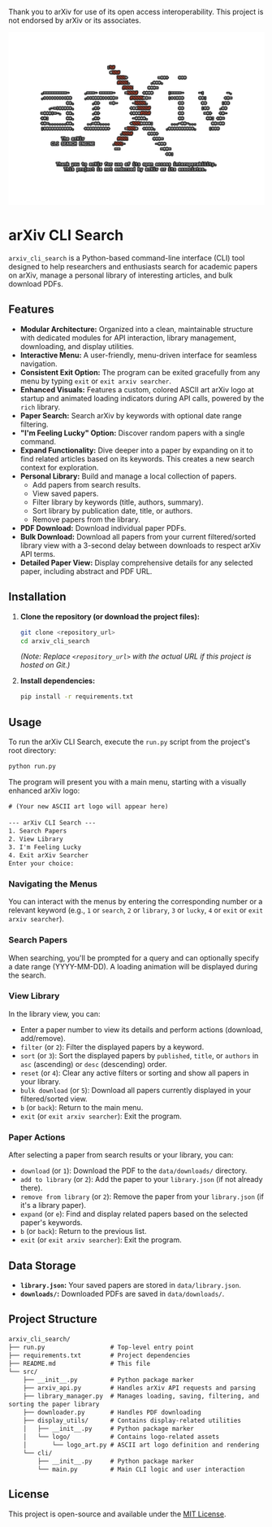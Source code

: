 Thank you to arXiv for use of its open access interoperability.
This project is not endorsed by arXiv or its associates.

![arXiv CLI Search Logo](images/logo.png)

# arXiv CLI Search

`arxiv_cli_search` is a Python-based command-line interface (CLI) tool designed to help researchers and enthusiasts search for academic papers on arXiv, manage a personal library of interesting articles, and bulk download PDFs.

## Features

*   **Modular Architecture:** Organized into a clean, maintainable structure with dedicated modules for API interaction, library management, downloading, and display utilities.
*   **Interactive Menu:** A user-friendly, menu-driven interface for seamless navigation.
*   **Consistent Exit Option:** The program can be exited gracefully from any menu by typing `exit` or `exit arxiv searcher`.
*   **Enhanced Visuals:** Features a custom, colored ASCII art arXiv logo at startup and animated loading indicators during API calls, powered by the `rich` library.
*   **Paper Search:** Search arXiv by keywords with optional date range filtering.
*   **"I'm Feeling Lucky" Option:** Discover random papers with a single command.
*   **Expand Functionality:** Dive deeper into a paper by expanding on it to find related articles based on its keywords. This creates a new search context for exploration.
*   **Personal Library:** Build and manage a local collection of papers.
    *   Add papers from search results.
    *   View saved papers.
    *   Filter library by keywords (title, authors, summary).
    *   Sort library by publication date, title, or authors.
    *   Remove papers from the library.
*   **PDF Download:** Download individual paper PDFs.
*   **Bulk Download:** Download all papers from your current filtered/sorted library view with a 3-second delay between downloads to respect arXiv API terms.
*   **Detailed Paper View:** Display comprehensive details for any selected paper, including abstract and PDF URL.

## Installation

1.  **Clone the repository (or download the project files):**
    ```bash
    git clone <repository_url>
    cd arxiv_cli_search
    ```
    *(Note: Replace `<repository_url>` with the actual URL if this project is hosted on Git.)*

2.  **Install dependencies:**
    ```bash
    pip install -r requirements.txt
    ```

## Usage

To run the arXiv CLI Search, execute the `run.py` script from the project's root directory:

```bash
python run.py
```

The program will present you with a main menu, starting with a visually enhanced arXiv logo:

```
# (Your new ASCII art logo will appear here)

--- arXiv CLI Search ---
1. Search Papers
2. View Library
3. I'm Feeling Lucky
4. Exit arXiv Searcher
Enter your choice: 
```

### Navigating the Menus

You can interact with the menus by entering the corresponding number or a relevant keyword (e.g., `1` or `search`, `2` or `library`, `3` or `lucky`, `4` or `exit` or `exit arxiv searcher`).

### Search Papers

When searching, you'll be prompted for a query and can optionally specify a date range (YYYY-MM-DD). A loading animation will be displayed during the search.

### View Library

In the library view, you can:
*   Enter a paper number to view its details and perform actions (download, add/remove).
*   `filter` (or `2`): Filter the displayed papers by a keyword.
*   `sort` (or `3`): Sort the displayed papers by `published`, `title`, or `authors` in `asc` (ascending) or `desc` (descending) order.
*   `reset` (or `4`): Clear any active filters or sorting and show all papers in your library.
*   `bulk download` (or `5`): Download all papers currently displayed in your filtered/sorted view.
*   `b` (or `back`): Return to the main menu.
*   `exit` (or `exit arxiv searcher`): Exit the program.

### Paper Actions

After selecting a paper from search results or your library, you can:
*   `download` (or `1`): Download the PDF to the `data/downloads/` directory.
*   `add to library` (or `2`): Add the paper to your `library.json` (if not already there).
*   `remove from library` (or `2`): Remove the paper from your `library.json` (if it's a library paper).
*   `expand` (or `e`): Find and display related papers based on the selected paper's keywords.
*   `b` (or `back`): Return to the previous list.
*   `exit` (or `exit arxiv searcher`): Exit the program.

## Data Storage

*   **`library.json`:** Your saved papers are stored in `data/library.json`.
*   **`downloads/`:** Downloaded PDFs are saved in `data/downloads/`.

## Project Structure

```
arxiv_cli_search/
├── run.py                  # Top-level entry point
├── requirements.txt        # Project dependencies
├── README.md               # This file
└── src/
    ├── __init__.py         # Python package marker
    ├── arxiv_api.py        # Handles arXiv API requests and parsing
    ├── library_manager.py  # Manages loading, saving, filtering, and sorting the paper library
    ├── downloader.py       # Handles PDF downloading
    ├── display_utils/      # Contains display-related utilities
    │   ├── __init__.py     # Python package marker
    │   └── logo/           # Contains logo-related assets
    │       └── logo_art.py # ASCII art logo definition and rendering
    └── cli/
        ├── __init__.py     # Python package marker
        └── main.py         # Main CLI logic and user interaction
```

## License

This project is open-source and available under the [MIT License](LICENSE).
